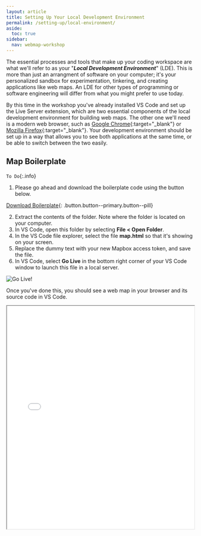```yaml
---
layout: article
title: Setting Up Your Local Development Environment
permalink: /setting-up/local-environment/
aside:
  toc: true
sidebar:
  nav: webmap-workshop
---
```


The essential processes and tools that make up your coding workspace are what we'll refer to as your "**_Local Development Environment_**" (LDE). This is more than just an arrangment of software on your computer; it's your personalized sandbox for experimentation, tinkering, and creating applications like web maps. An LDE for other types of programming or software engineering will differ from what you might prefer to use today.

By this time in the workshop you've already installed VS Code and set up the Live Server extension, which are two essential components of the local development environment for building web maps. The other one we'll need is a modern web browser, such as [Google Chrome](https://www.google.com/chrome/){:target="\_blank"} or [Mozilla Firefox](https://www.mozilla.org/en-US/firefox/){:target="\_blank"}. Your development environment should be set up in a way that allows you to see both applications at the same time, or be able to switch between the two easily.

## Map Boilerplate

`To Do`{:.info}

1. Please go ahead and download the boilerplate code using the button below.

[Download Boilerplate](../../map-boilerplate.zip){: .button.button--primary.button--pill}

2. Extract the contents of the folder. Note where the folder is located on your computer.
3. In VS Code, open this folder by selecting **File < Open Folder**.
4. In the VS Code file explorer, select the file **map.html** so that it's showing on your screen.
5. Replace the dummy text with your new Mapbox access token, and save the file.
6. In VS Code, select **Go Live** in the bottom right corner of your VS Code window to launch this file in a local server.

![Go Live!](../../assets/images/golive.png "Going Live!")

Once you've done this, you should see a web map in your browser and its source code in VS Code.

 <iframe height="600px" width="100%" src="/overlaying-the-past/maps/map00.html" title="Diplaying the map boilerplate as a web map"></iframe>

